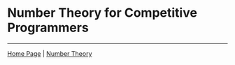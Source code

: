 # Number Theory for Competitive Programmers

---

[Home Page](/README.md "Free CS Home Page") | [Number Theory](/NTCP/01_number_theory_for_cp.md "Number Theory for CP")
